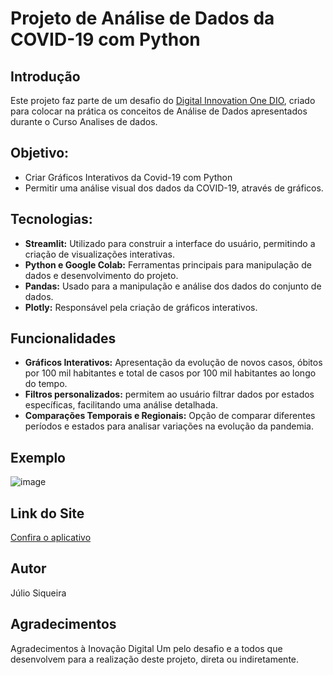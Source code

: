 # Projeto de Análise de Dados da COVID-19 com Python

## Introdução
Este projeto faz parte de um desafio do [Digital Innovation One DIO](https://web.dio.me), criado para colocar na prática os conceitos de Análise de Dados apresentados durante o Curso Analises de dados. 


## **Objetivo:**
* Criar Gráficos Interativos da Covid-19 com Python
* Permitir uma análise visual dos dados da COVID-19, através de gráficos.


## **Tecnologias:**
* **Streamlit:** Utilizado para construir a interface do usuário, permitindo a criação de visualizações interativas.
* **Python e Google Colab:** Ferramentas principais para manipulação de dados e desenvolvimento do projeto.
* **Pandas:** Usado para a manipulação e análise dos dados do conjunto de dados.
* **Plotly:** Responsável pela criação de gráficos interativos.

## Funcionalidades
* **Gráficos Interativos:** Apresentação da evolução de novos casos, óbitos por 100 mil habitantes e total de casos por 100 mil habitantes ao longo do tempo.
* **Filtros personalizados:** permitem ao usuário filtrar dados por estados específicas, facilitando uma análise detalhada.
* **Comparações Temporais e Regionais:** Opção de comparar diferentes períodos e estados para analisar variações na evolução da pandemia.


## Exemplo
![image](https://github.com/user-attachments/assets/686b4911-002d-443b-9169-a24f75245ada)

## Link do Site
[Confira o aplicativo ](https://grafico-interativo-covid19-brasail-3jcu46gvxbvfffohfpnqw4.streamlit.app/)


## Autor
Júlio Siqueira

## Agradecimentos
Agradecimentos à Inovação Digital Um pelo desafio e a todos que desenvolvem para a realização deste projeto, direta ou indiretamente.
